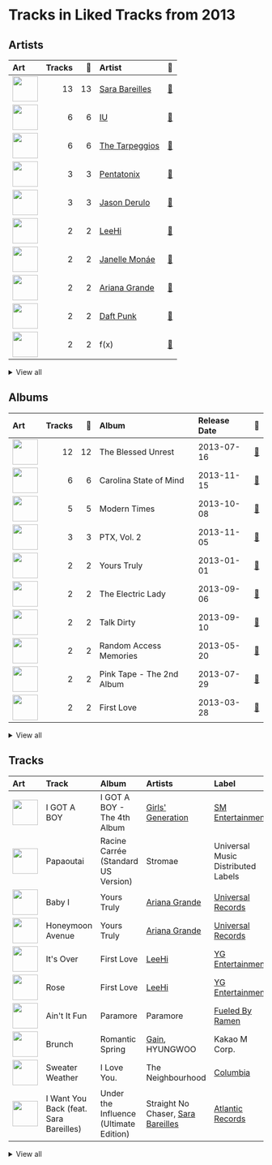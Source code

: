 # Tracks in Liked Tracks from 2013

## Artists

| Art | Tracks | 💚 | Artist | 🔗 |
|:---|---:|---:|:---|:---|
| <img src="https://i.scdn.co/image/ab6761610000e5eb0bae7cfd3b32b10154e0b8b3" alt="" width="50" /> | 13 | 13 | [Sara Bareilles](../../artists/sara_bareilles/overview.md) | [🔗](https://open.spotify.com/artist/2Sqr0DXoaYABbjBo9HaMkM) |
| <img src="https://i.scdn.co/image/ab6761610000e5ebbd0642ff425698afac5caffd" alt="" width="50" /> | 6 | 6 | [IU](../../artists/iu/overview.md) | [🔗](https://open.spotify.com/artist/3HqSLMAZ3g3d5poNaI7GOU) |
| <img src="https://i.scdn.co/image/ab6761610000e5eb4b2621bf3c5f2197ee957582" alt="" width="50" /> | 6 | 6 | [The Tarpeggios](../../artists/the_tarpeggios/overview.md) | [🔗](https://open.spotify.com/artist/2HXd5pFHJyaQJr5aXfErrE) |
| <img src="https://i.scdn.co/image/ab6761610000e5eb746dd598cf914934bd27ed7e" alt="" width="50" /> | 3 | 3 | [Pentatonix](../../artists/pentatonix/overview.md) | [🔗](https://open.spotify.com/artist/26AHtbjWKiwYzsoGoUZq53) |
| <img src="https://i.scdn.co/image/ab6761610000e5eb62fa38af4bdc7322b2103493" alt="" width="50" /> | 3 | 3 | [Jason Derulo](../../artists/jason_derulo/overview.md) | [🔗](https://open.spotify.com/artist/07YZf4WDAMNwqr4jfgOZ8y) |
| <img src="https://i.scdn.co/image/ab6761610000e5eb05cead99b1a81b82a9a42838" alt="" width="50" /> | 2 | 2 | [LeeHi](../../artists/leehi/overview.md) | [🔗](https://open.spotify.com/artist/7cVZApDoQZpS447nHTsNqu) |
| <img src="https://i.scdn.co/image/ab6761610000e5eb5dab878686269b7b8f4c3ab1" alt="" width="50" /> | 2 | 2 | [Janelle Monáe](../../artists/janelle_monáe/overview.md) | [🔗](https://open.spotify.com/artist/6ueGR6SWhUJfvEhqkvMsVs) |
| <img src="https://i.scdn.co/image/ab6761610000e5eb40b5c07ab77b6b1a9075fdc0" alt="" width="50" /> | 2 | 2 | [Ariana Grande](../../artists/ariana_grande/overview.md) | [🔗](https://open.spotify.com/artist/66CXWjxzNUsdJxJ2JdwvnR) |
| <img src="https://i.scdn.co/image/ab6761610000e5eba7bfd7835b5c1eee0c95fa6e" alt="" width="50" /> | 2 | 2 | [Daft Punk](../../artists/daft_punk/overview.md) | [🔗](https://open.spotify.com/artist/4tZwfgrHOc3mvqYlEYSvVi) |
| <img src="https://i.scdn.co/image/ab6761610000e5ebe0cc2045ff4e90d12df91cc3" alt="" width="50" /> | 2 | 2 | f(x) | [🔗](https://open.spotify.com/artist/3wRA5UYoo08BBKJnzyKkpF) |


<details>
<summary>View all</summary>

| Art | Tracks | 💚 | Artist | 🔗 |
|:---|---:|---:|:---|:---|
| | 1 | 1 | Jang Yi-jeong | [🔗](https://open.spotify.com/artist/7nLakaHt1koh5mP4OIVM0F) |
| <img src="https://i.scdn.co/image/8346ac26edb6d8745dcd69849816e15658c6e3c4" alt="" width="50" /> | 1 | 1 | Roman GianArthur | [🔗](https://open.spotify.com/artist/7hgRzsQGjlm1zifNoigyB9) |
| <img src="https://i.scdn.co/image/ab6761610000e5eba00b11c129b27a88fc72f36b" alt="" width="50" /> | 1 | 1 | [Eminem](../../artists/eminem/overview.md) | [🔗](https://open.spotify.com/artist/7dGJo4pcD2V6oG8kP0tJRR) |
| <img src="https://i.scdn.co/image/ab6761610000e5eb56eabce4db8b2827505eba14" alt="" width="50" /> | 1 | 1 | HYOLYN | [🔗](https://open.spotify.com/artist/78sJswwVn4P8aEhkF4K6fQ) |
| <img src="https://i.scdn.co/image/ab6761610000e5ebdf0b5ac84376a0a4b2166816" alt="" width="50" /> | 1 | 1 | The Neighbourhood | [🔗](https://open.spotify.com/artist/77SW9BnxLY8rJ0RciFqkHh) |
| <img src="https://i.scdn.co/image/ab6761610000e5ebb10c34546a4ca2d7faeb8865" alt="" width="50" /> | 1 | 1 | Paramore | [🔗](https://open.spotify.com/artist/74XFHRwlV6OrjEM0A2NCMF) |
| <img src="https://i.scdn.co/image/ab67616d0000b273d4c12eacfb21d74cd24a97f6" alt="" width="50" /> | 1 | 1 | HYUNGWOO | [🔗](https://open.spotify.com/artist/6jXDdAv7ki86GPYKb8TLto) |
| <img src="https://i.scdn.co/image/ab6761610000e5ebc1e2ce68a6bdcc8e03e882e7" alt="" width="50" /> | 1 | 1 | [SUNMI](../../artists/sunmi/overview.md) | [🔗](https://open.spotify.com/artist/6MoXcK2GyGg7FIyxPU5yW6) |
| <img src="https://i.scdn.co/image/ab6761610000e5ebba10593e25ec51a3ba4296a0" alt="" width="50" /> | 1 | 1 | John Legend | [🔗](https://open.spotify.com/artist/5y2Xq6xcjJb2jVM54GHK3t) |
| <img src="https://i.scdn.co/image/ab6761610000e5eb99e4fca7c0b7cb166d915789" alt="" width="50" /> | 1 | 1 | [Rihanna](../../artists/rihanna/overview.md) | [🔗](https://open.spotify.com/artist/5pKCCKE2ajJHZ9KAiaK11H) |
| <img src="https://i.scdn.co/image/ab6761610000e5ebcc129f1c9b5047760d66aae2" alt="" width="50" /> | 1 | 1 | Stromae | [🔗](https://open.spotify.com/artist/5j4HeCoUlzhfWtjAfM1acR) |
| <img src="https://i.scdn.co/image/ab6761610000e5ebb4ba86c361191d48cbeb4b32" alt="" width="50" /> | 1 | 1 | Miley Cyrus | [🔗](https://open.spotify.com/artist/5YGY8feqx7naU7z4HrwZM6) |
| <img src="https://i.scdn.co/image/ab6761610000e5eb1d8e3ecf59f556b8e4fafce8" alt="" width="50" /> | 1 | 1 | Tyga | [🔗](https://open.spotify.com/artist/5LHRHt1k9lMyONurDHEdrp) |
| <img src="https://i.scdn.co/image/ab6761610000e5eba688abfbbed1037befa47232" alt="" width="50" /> | 1 | 1 | HAIM | [🔗](https://open.spotify.com/artist/4Ui2kfOqGujY81UcPrb5KE) |
| <img src="https://i.scdn.co/image/ab67616d0000b273e328c250ba600a7e0a48f867" alt="" width="50" /> | 1 | 1 | [Gain](../../artists/gain/overview.md) | [🔗](https://open.spotify.com/artist/4R60A85t9mTZzCqJlVswuo) |
| <img src="https://i.scdn.co/image/6511b1fe261da3b6c6b69ae2aa771cfd307a18ae" alt="" width="50" /> | 1 | 1 | Nile Rodgers | [🔗](https://open.spotify.com/artist/3yDIp0kaq9EFKe07X1X2rz) |
| <img src="https://i.scdn.co/image/ab6761610000e5eb08cd53940cbf5813ee5fe565" alt="" width="50" /> | 1 | 1 | Little Mix | [🔗](https://open.spotify.com/artist/3e7awlrlDSwF3iM0WBjGMp) |
| <img src="https://i.scdn.co/image/ab6761610000e5ebaf3c4b988a6fef40843cdc83" alt="" width="50" /> | 1 | 1 | [EXO](../../artists/exo/overview.md) | [🔗](https://open.spotify.com/artist/3cjEqqelV9zb4BYE3qDQ4O) |
| <img src="https://i.scdn.co/image/ab6761610000e5eb5923c0ca32a3cf3a81b34728" alt="" width="50" /> | 1 | 1 | G-DRAGON | [🔗](https://open.spotify.com/artist/30b9WulBM8sFuBo17nNq9c) |
| <img src="https://i.scdn.co/image/ab67616d0000b2733be3a6a60408608f0d33e3bc" alt="" width="50" /> | 1 | 1 | SISTAR | [🔗](https://open.spotify.com/artist/2wTLheTmMcFCA4hdY8hZJP) |
| <img src="https://i.scdn.co/image/ab6761610000e5ebe0001b1abdae41d669a446b7" alt="" width="50" /> | 1 | 1 | [SHINee](../../artists/shinee/overview.md) | [🔗](https://open.spotify.com/artist/2hRQKC0gqlZGPrmUKbcchR) |
| <img src="https://i.scdn.co/image/ab6761610000e5eb631cf0aa859e5a20e836f14f" alt="" width="50" /> | 1 | 1 | Solange | [🔗](https://open.spotify.com/artist/2auiVi8sUZo17dLy1HwrTU) |
| <img src="https://i.scdn.co/image/ab6761610000e5eb24690a5cfac78c3ab19c1746" alt="" width="50" /> | 1 | 1 | Perfume | [🔗](https://open.spotify.com/artist/2XMxWKPKCxoLkSdpCViCnr) |
| <img src="https://i.scdn.co/image/ab6761610000e5ebf0789cd783c20985ec3deb4e" alt="" width="50" /> | 1 | 1 | Pharrell Williams | [🔗](https://open.spotify.com/artist/2RdwBSPQiwcmiDo9kixcl8) |
| <img src="https://i.scdn.co/image/ab6761610000e5eb46a8b2fd0f5b0a0d7e5f3f8a" alt="" width="50" /> | 1 | 1 | Straight No Chaser | [🔗](https://open.spotify.com/artist/1yQ8S4xdGOGbUcpaPR6hCM) |
| <img src="https://i.scdn.co/image/e7a1396741154b787911a8c6c9ba21a6f5b55a5f" alt="" width="50" /> | 1 | 1 | Julian Casablancas | [🔗](https://open.spotify.com/artist/1rAv1GhTQ2rmG94p9lU3rB) |
| <img src="https://i.scdn.co/image/ab6761610000e5eb3b93ad49bde5a3655aef95cd" alt="" width="50" /> | 1 | 1 | miss A | [🔗](https://open.spotify.com/artist/1BEohdSWSBggmO979tzRwW) |
| <img src="https://i.scdn.co/image/ab6761610000e5ebf556662d187b9191c421be1c" alt="" width="50" /> | 1 | 1 | 2 Chainz | [🔗](https://open.spotify.com/artist/17lzZA2AlOHwCwFALHttmp) |
| <img src="https://i.scdn.co/image/ab6761610000e5ebc4902f080d3620b3e6da80c3" alt="" width="50" /> | 1 | 1 | Lorde | [🔗](https://open.spotify.com/artist/163tK9Wjr9P9DmM0AVK7lm) |
| <img src="https://i.scdn.co/image/ab6761610000e5eb385df356841aaec34a0914aa" alt="" width="50" /> | 1 | 1 | [Girls' Generation](../../artists/girls__generation/overview.md) | [🔗](https://open.spotify.com/artist/0Sadg1vgvaPqGTOjxu0N6c) |

</details>


## Albums

| Art | Tracks | 💚 | Album | Release Date | 🔗 |
|:---|---:|---:|:---|:---|:---|
| <img src="https://i.scdn.co/image/ab67616d0000b273022b4010e20659300f42c375" alt="" width="50" /> | 12 | 12 | The Blessed Unrest | 2013-07-16 | [🔗](https://open.spotify.com/album/7lpbyGc4fHsQkBTsfWVBhp) |
| <img src="https://i.scdn.co/image/ab67616d0000b2735d990e8b45c848dc22885f89" alt="" width="50" /> | 6 | 6 | Carolina State of Mind | 2013-11-15 | [🔗](https://open.spotify.com/album/3zKusinRVxdC5s2wOPYBgX) |
| <img src="https://i.scdn.co/image/ab67616d0000b2734897a7925914a3a10ce68c31" alt="" width="50" /> | 5 | 5 | Modern Times | 2013-10-08 | [🔗](https://open.spotify.com/album/2QcuXvQBWv1ZKyQtEhLbFe) |
| <img src="https://i.scdn.co/image/ab67616d0000b273ea130469113a9c81d9b47801" alt="" width="50" /> | 3 | 3 | PTX, Vol. 2 | 2013-11-05 | [🔗](https://open.spotify.com/album/12dPqNFIdjiVFSHvtsDmzJ) |
| <img src="https://i.scdn.co/image/ab67616d0000b2734bb9f35da9ff34b1e2314d8e" alt="" width="50" /> | 2 | 2 | Yours Truly | 2013-01-01 | [🔗](https://open.spotify.com/album/5xSvNPstcxHtR4ap2vvN8A) |
| <img src="https://i.scdn.co/image/ab67616d0000b27357cc241e3fc4e95eea8c4b20" alt="" width="50" /> | 2 | 2 | The Electric Lady | 2013-09-06 | [🔗](https://open.spotify.com/album/3bnHtSmmsgJiG82hGCmsq9) |
| <img src="https://i.scdn.co/image/ab67616d0000b2730376bdff8b70d934f297303e" alt="" width="50" /> | 2 | 2 | Talk Dirty | 2013-09-10 | [🔗](https://open.spotify.com/album/4PeZu0It7qVrTG40t3HM9A) |
| <img src="https://i.scdn.co/image/ab67616d0000b2739b9b36b0e22870b9f542d937" alt="" width="50" /> | 2 | 2 | Random Access Memories | 2013-05-20 | [🔗](https://open.spotify.com/album/4m2880jivSbbyEGAKfITCa) |
| <img src="https://i.scdn.co/image/ab67616d0000b2736f7d8c9dcc983839bd746dbc" alt="" width="50" /> | 2 | 2 | Pink Tape - The 2nd Album | 2013-07-29 | [🔗](https://open.spotify.com/album/62tuEHFtjk3L6Xjdkzyt4z) |
| <img src="https://i.scdn.co/image/ab67616d0000b273bb0a530fc901e88d1c7a9f4d" alt="" width="50" /> | 2 | 2 | First Love | 2013-03-28 | [🔗](https://open.spotify.com/album/74thqvuyVQfosFffvKx2uo) |


<details>
<summary>View all</summary>

| Art | Tracks | 💚 | Album | Release Date | 🔗 |
|:---|---:|---:|:---|:---|:---|
| <img src="https://i.scdn.co/image/ab67616d0000b273503a8e191d85be10bab38410" alt="" width="50" /> | 1 | 1 | Under the Influence (Ultimate Edition) | 2013-05-07 | [🔗](https://open.spotify.com/album/2jeIoe6RbirPCprvXQnqqn) |
| <img src="https://i.scdn.co/image/ab67616d0000b2733c65085a58aae2cccd892cbe" alt="" width="50" /> | 1 | 1 | The Marshall Mathers LP2 | 2013-11-05 | [🔗](https://open.spotify.com/album/3vOgbDjgsZBAPwV2M3bNOj) |
| <img src="https://i.scdn.co/image/ab67616d0000b2732795c34a8931367a0916de54" alt="" width="50" /> | 1 | 1 | The 1st Album 'XOXO' (Repackage) | 2013-08-05 | [🔗](https://open.spotify.com/album/4qduCvpyBL5hGYdBvCvcDA) |
| <img src="https://i.scdn.co/image/ab67616d0000b27364d58f6e7672baecc8972806" alt="" width="50" /> | 1 | 1 | Tattoos (Deluxe Edition) | 2013-09-10 | [🔗](https://open.spotify.com/album/3wDeTllVvayYsWTHsFNWZQ) |
| <img src="https://i.scdn.co/image/ab67616d0000b273b3d3d1ba43e085f5ab80e56a" alt="" width="50" /> | 1 | 1 | Salute (Expanded Edition) | 2013-11-11 | [🔗](https://open.spotify.com/album/4cH9WxyfNWlfR257RitWBt) |
| <img src="https://i.scdn.co/image/ab67616d0000b273b745b509f6c64b8436513a0e" alt="" width="50" /> | 1 | 1 | SHINee The 3rd Album 'The Misconceptions Of Us' | 2013-08-08 | [🔗](https://open.spotify.com/album/0f0brenHcU2NmUANeix9rN) |
| <img src="https://i.scdn.co/image/ab67616d0000b273d4c12eacfb21d74cd24a97f6" alt="" width="50" /> | 1 | 1 | Romantic Spring | 2013-04-08 | [🔗](https://open.spotify.com/album/2eMwg6w5Hq171Rfn8RakOj) |
| <img src="https://i.scdn.co/image/ab67616d0000b273e742841accccf949d7af1b75" alt="" width="50" /> | 1 | 1 | Racine Carrée (Standard US Version) | 2013-01-01 | [🔗](https://open.spotify.com/album/22yd3bcffqUO7Pn5nsDaoj) |
| <img src="https://i.scdn.co/image/ab67616d0000b273187331e276c898d39764cc98" alt="" width="50" /> | 1 | 1 | Pure Heroine | 2013-09-27 | [🔗](https://open.spotify.com/album/0rmhjUgoVa17LZuS8xWQ3v) |
| <img src="https://i.scdn.co/image/ab67616d0000b273532033d0d90736f661c13d35" alt="" width="50" /> | 1 | 1 | Paramore | 2013-04-05 | [🔗](https://open.spotify.com/album/4sgYpkIASM1jVlNC8Wp9oF) |
| <img src="https://i.scdn.co/image/ab67616d0000b27315b8cef21bf4482d56c15614" alt="" width="50" /> | 1 | 1 | Modern Times – Epilogue | 2013-12-20 | [🔗](https://open.spotify.com/album/56MqewtCUq5bplrqEYTVL0) |
| <img src="https://i.scdn.co/image/ab67616d0000b27394c9217a398f5174757c0c78" alt="" width="50" /> | 1 | 1 | Love In The Future (Expanded Edition) | 2013-08-30 | [🔗](https://open.spotify.com/album/4OTAx9un4e6NfoHuVRiOrC) |
| <img src="https://i.scdn.co/image/ab67616d0000b27365414519ff7d939ddfb53c21" alt="" width="50" /> | 1 | 1 | LOVE & HATE | 2013-11-26 | [🔗](https://open.spotify.com/album/26FsnZOVOJDjKeWUbXuDVG) |
| <img src="https://i.scdn.co/image/ab67616d0000b27396e164f0c5aac83148bb8f24" alt="" width="50" /> | 1 | 1 | LEVEL3 | 2013-10-16 | [🔗](https://open.spotify.com/album/2DdXcewGp8Akqutak3yLDg) |
| <img src="https://i.scdn.co/image/ab67616d0000b2738265a736a1eb838ad5a0b921" alt="" width="50" /> | 1 | 1 | I Love You. | 2013-04-19 | [🔗](https://open.spotify.com/album/4xkM0BwLM9H2IUcbYzpcBI) |
| <img src="https://i.scdn.co/image/ab67616d0000b273fd1f3849aaaf15112389a725" alt="" width="50" /> | 1 | 1 | I GOT A BOY - The 4th Album | 2013-01-01 | [🔗](https://open.spotify.com/album/3uhihQCm9aSvdJmDXcVrvi) |
| <img src="https://i.scdn.co/image/ab67616d0000b273362abddb1ef89c5dbc738fe6" alt="" width="50" /> | 1 | 1 | Hush | 2013-11-06 | [🔗](https://open.spotify.com/album/27FDExxvG3h3XCUcJVlVSY) |
| <img src="https://i.scdn.co/image/ab67616d0000b27352d75b524e594fec397a2e88" alt="" width="50" /> | 1 | 1 | Give It To Me (2) | 2013-06-11 | [🔗](https://open.spotify.com/album/1nErNFyYvHnuCYvfwrMyoz) |
| <img src="https://i.scdn.co/image/ab67616d0000b2732fa478d357cac0fd0407643f" alt="" width="50" /> | 1 | 1 | Days Are Gone | 2013-09-30 | [🔗](https://open.spotify.com/album/729Vh0HApsm7hGDVjbmtrf) |
| <img src="https://i.scdn.co/image/ab67616d0000b2733dbdbd0023f1e1c08cd5a6c9" alt="" width="50" /> | 1 | 1 | COUP D'ETAT | 2013-09-05 | [🔗](https://open.spotify.com/album/4msI9bSfKohOPFic15aLR4) |
| <img src="https://i.scdn.co/image/ab67616d0000b2736b18d0490878750cd69abf2c" alt="" width="50" /> | 1 | 1 | Bangerz (Deluxe Version) | 2013-10-04 | [🔗](https://open.spotify.com/album/3RDqXDc1bAETps54MSSOW0) |
| <img src="https://i.scdn.co/image/ab67616d0000b273a916eb5cb60ec476b75fc807" alt="" width="50" /> | 1 | 1 | 24 Hours | 2013-08-26 | [🔗](https://open.spotify.com/album/4ag4tJmAksjMdxICMV83Aw) |

</details>


## Tracks

| Art | Track | Album | Artists | Label | Score | 💚 | 🔗 |
|:---|:---|:---|:---|:---|---:|:---|:---|
| <img src="https://i.scdn.co/image/ab67616d0000b273fd1f3849aaaf15112389a725" alt="" width="50" /> | I GOT A BOY | I GOT A BOY - The 4th Album | [Girls' Generation](../../artists/girls__generation/overview.md) | [SM Entertainment](../../labels/sm_entertainment) | 45 | 💚 | [🔗](https://open.spotify.com/track/2WkPfNd237yc0l5KewCDpp) |
| <img src="https://i.scdn.co/image/ab67616d0000b273e742841accccf949d7af1b75" alt="" width="50" /> | Papaoutai | Racine Carrée (Standard US Version) | Stromae | Universal Music Distributed Labels | 68 | 💚 | [🔗](https://open.spotify.com/track/1QFw2xxyQtgKjlrMCEqsNj) |
| <img src="https://i.scdn.co/image/ab67616d0000b2734bb9f35da9ff34b1e2314d8e" alt="" width="50" /> | Baby I | Yours Truly | [Ariana Grande](../../artists/ariana_grande/overview.md) | [Universal Records](../../labels/universal_music_llc) | 0 | 💚 | [🔗](https://open.spotify.com/track/6EIsMa5lbvljYxqCkjZVDi) |
| <img src="https://i.scdn.co/image/ab67616d0000b2734bb9f35da9ff34b1e2314d8e" alt="" width="50" /> | Honeymoon Avenue | Yours Truly | [Ariana Grande](../../artists/ariana_grande/overview.md) | [Universal Records](../../labels/universal_music_llc) | 0 | 💚 | [🔗](https://open.spotify.com/track/2ofOe2OaXFpZF5ETbsc7Qu) |
| <img src="https://i.scdn.co/image/ab67616d0000b273bb0a530fc901e88d1c7a9f4d" alt="" width="50" /> | It's Over | First Love | [LeeHi](../../artists/leehi/overview.md) | [YG Entertainment](../../labels/yg_entertainment) | 0 | 💚 | [🔗](https://open.spotify.com/track/47PAgx8nAijlmCdJtiq2iE) |
| <img src="https://i.scdn.co/image/ab67616d0000b273bb0a530fc901e88d1c7a9f4d" alt="" width="50" /> | Rose | First Love | [LeeHi](../../artists/leehi/overview.md) | [YG Entertainment](../../labels/yg_entertainment) | 0 | 💚 | [🔗](https://open.spotify.com/track/6MksZu2sx5jzoPszxbRZMw) |
| <img src="https://i.scdn.co/image/ab67616d0000b273532033d0d90736f661c13d35" alt="" width="50" /> | Ain't It Fun | Paramore | Paramore | [Fueled By Ramen](../../labels/fueled_by_ramen) | 0 | 💚 | [🔗](https://open.spotify.com/track/1j8z4TTjJ1YOdoFEDwJTQa) |
| <img src="https://i.scdn.co/image/ab67616d0000b273d4c12eacfb21d74cd24a97f6" alt="" width="50" /> | Brunch | Romantic Spring | [Gain](../../artists/gain/overview.md), HYUNGWOO | Kakao M Corp. | 0 | 💚 | [🔗](https://open.spotify.com/track/5wiWryEZLvo30nopnOEbdJ) |
| <img src="https://i.scdn.co/image/ab67616d0000b2738265a736a1eb838ad5a0b921" alt="" width="50" /> | Sweater Weather | I Love You. | The Neighbourhood | [Columbia](../../labels/columbia) | 0 | 💚 | [🔗](https://open.spotify.com/track/2QjOHCTQ1Jl3zawyYOpxh6) |
| <img src="https://i.scdn.co/image/ab67616d0000b273503a8e191d85be10bab38410" alt="" width="50" /> | I Want You Back (feat. Sara Bareilles) | Under the Influence (Ultimate Edition) | Straight No Chaser, [Sara Bareilles](../../artists/sara_bareilles/overview.md) | [Atlantic Records](../../labels/atlantic_records) | 0 | 💚 | [🔗](https://open.spotify.com/track/5teF3el9gP5j2cf7Dvkbm0) |


<details>
<summary>View all</summary>

| Art | Track | Album | Artists | Label | Score | 💚 | 🔗 |
|:---|:---|:---|:---|:---|---:|:---|:---|
| <img src="https://i.scdn.co/image/ab67616d0000b2739b9b36b0e22870b9f542d937" alt="" width="50" /> | Get Lucky (feat. Pharrell Williams and Nile Rodgers) | Random Access Memories | [Daft Punk](../../artists/daft_punk/overview.md), Pharrell Williams, Nile Rodgers | [Columbia](../../labels/columbia) | 244 | 💚 | [🔗](https://open.spotify.com/track/69kOkLUCkxIZYexIgSG8rq) |
| <img src="https://i.scdn.co/image/ab67616d0000b2739b9b36b0e22870b9f542d937" alt="" width="50" /> | Instant Crush (feat. Julian Casablancas) | Random Access Memories | [Daft Punk](../../artists/daft_punk/overview.md), Julian Casablancas | [Columbia](../../labels/columbia) | 0 | 💚 | [🔗](https://open.spotify.com/track/2cGxRwrMyEAp8dEbuZaVv6) |
| <img src="https://i.scdn.co/image/ab67616d0000b27352d75b524e594fec397a2e88" alt="" width="50" /> | Give it to me | Give It To Me (2) | SISTAR | [Starship Entertainment](../../labels/starship_entertainment) | 0 | 💚 | [🔗](https://open.spotify.com/track/1t88m8JUlqn9kf0FLmVta5) |
| <img src="https://i.scdn.co/image/ab67616d0000b273022b4010e20659300f42c375" alt="" width="50" /> | 1000 Times | The Blessed Unrest | [Sara Bareilles](../../artists/sara_bareilles/overview.md) | [Epic](../../labels/epic) | 0 | 💚 | [🔗](https://open.spotify.com/track/5sulMp8BnWKlR9PqEH5G9M) |
| <img src="https://i.scdn.co/image/ab67616d0000b273022b4010e20659300f42c375" alt="" width="50" /> | Brave | The Blessed Unrest | [Sara Bareilles](../../artists/sara_bareilles/overview.md) | [Epic](../../labels/epic) | 0 | 💚 | [🔗](https://open.spotify.com/track/6Uy6K3KdmUdAfelUp0SeXn) |
| <img src="https://i.scdn.co/image/ab67616d0000b273022b4010e20659300f42c375" alt="" width="50" /> | Cassiopeia | The Blessed Unrest | [Sara Bareilles](../../artists/sara_bareilles/overview.md) | [Epic](../../labels/epic) | 0 | 💚 | [🔗](https://open.spotify.com/track/4XGet6CWBb9QoZSHGGT0NM) |
| <img src="https://i.scdn.co/image/ab67616d0000b273022b4010e20659300f42c375" alt="" width="50" /> | Chasing The Sun | The Blessed Unrest | [Sara Bareilles](../../artists/sara_bareilles/overview.md) | [Epic](../../labels/epic) | 0 | 💚 | [🔗](https://open.spotify.com/track/6lzlRAp5VqLLF78PwnfHjq) |
| <img src="https://i.scdn.co/image/ab67616d0000b273022b4010e20659300f42c375" alt="" width="50" /> | December | The Blessed Unrest | [Sara Bareilles](../../artists/sara_bareilles/overview.md) | [Epic](../../labels/epic) | 0 | 💚 | [🔗](https://open.spotify.com/track/5I6exXg95LKzq9Eb0hCFXM) |
| <img src="https://i.scdn.co/image/ab67616d0000b273022b4010e20659300f42c375" alt="" width="50" /> | Eden | The Blessed Unrest | [Sara Bareilles](../../artists/sara_bareilles/overview.md) | [Epic](../../labels/epic) | 0 | 💚 | [🔗](https://open.spotify.com/track/0oihjTriCn7793AJwKBTrJ) |
| <img src="https://i.scdn.co/image/ab67616d0000b273022b4010e20659300f42c375" alt="" width="50" /> | Hercules | The Blessed Unrest | [Sara Bareilles](../../artists/sara_bareilles/overview.md) | [Epic](../../labels/epic) | 29 | 💚 | [🔗](https://open.spotify.com/track/1Ng4tk8lYfiwXbw4t8gdA2) |
| <img src="https://i.scdn.co/image/ab67616d0000b273022b4010e20659300f42c375" alt="" width="50" /> | I Choose You | The Blessed Unrest | [Sara Bareilles](../../artists/sara_bareilles/overview.md) | [Epic](../../labels/epic) | 191 | 💚 | [🔗](https://open.spotify.com/track/7jJH8F3PHlNvxfqEAAfFDl) |
| <img src="https://i.scdn.co/image/ab67616d0000b273022b4010e20659300f42c375" alt="" width="50" /> | Islands | The Blessed Unrest | [Sara Bareilles](../../artists/sara_bareilles/overview.md) | [Epic](../../labels/epic) | 0 | 💚 | [🔗](https://open.spotify.com/track/661ZfXbuoFYd3NkgnqaQ3v) |
| <img src="https://i.scdn.co/image/ab67616d0000b273022b4010e20659300f42c375" alt="" width="50" /> | Little Black Dress | The Blessed Unrest | [Sara Bareilles](../../artists/sara_bareilles/overview.md) | [Epic](../../labels/epic) | 0 | 💚 | [🔗](https://open.spotify.com/track/3MOUUE92JOO8UdVTszYaJ0) |
| <img src="https://i.scdn.co/image/ab67616d0000b273022b4010e20659300f42c375" alt="" width="50" /> | Manhattan | The Blessed Unrest | [Sara Bareilles](../../artists/sara_bareilles/overview.md) | [Epic](../../labels/epic) | 0 | 💚 | [🔗](https://open.spotify.com/track/0aSgzAUObtmSSwh1yO6shv) |
| <img src="https://i.scdn.co/image/ab67616d0000b273022b4010e20659300f42c375" alt="" width="50" /> | Satellite Call | The Blessed Unrest | [Sara Bareilles](../../artists/sara_bareilles/overview.md) | [Epic](../../labels/epic) | 0 | 💚 | [🔗](https://open.spotify.com/track/0Jab895fPkyyQdNkMl6nYi) |
| <img src="https://i.scdn.co/image/ab67616d0000b2736f7d8c9dcc983839bd746dbc" alt="" width="50" /> | 미행 (그림자 : Shadow) | Pink Tape - The 2nd Album | f(x) | [SM Entertainment](../../labels/sm_entertainment) | 0 | 💚 | [🔗](https://open.spotify.com/track/1xbJNPLSTtIWgGTt3Uu4gl) |
| <img src="https://i.scdn.co/image/ab67616d0000b2736f7d8c9dcc983839bd746dbc" alt="" width="50" /> | 첫 사랑니 (Rum Pum Pum Pum) | Pink Tape - The 2nd Album | f(x) | [SM Entertainment](../../labels/sm_entertainment) | 206 | 💚 | [🔗](https://open.spotify.com/track/22sIPXiQzcPydCC6skPPPq) |
| <img src="https://i.scdn.co/image/ab67616d0000b2732795c34a8931367a0916de54" alt="" width="50" /> | Growl | The 1st Album 'XOXO' (Repackage) | [EXO](../../artists/exo/overview.md) | [SM Entertainment](../../labels/sm_entertainment) | 0 | 💚 | [🔗](https://open.spotify.com/track/4pi0Elz7B7cLfw37J3bYm9) |
| <img src="https://i.scdn.co/image/ab67616d0000b273b745b509f6c64b8436513a0e" alt="" width="50" /> | Orgel | SHINee The 3rd Album 'The Misconceptions Of Us' | [SHINee](../../artists/shinee/overview.md) | [SM Entertainment](../../labels/sm_entertainment) | 255 | 💚 | [🔗](https://open.spotify.com/track/5QW673bbf5BnFQcULXUUE5) |
| <img src="https://i.scdn.co/image/ab67616d0000b273a916eb5cb60ec476b75fc807" alt="" width="50" /> | 24 Hours | 24 Hours | [SUNMI](../../artists/sunmi/overview.md) | [Republic Records](../../labels/republic_records) | 0 | 💚 | [🔗](https://open.spotify.com/track/4ayWErdGIvSo4o6a3lMVLt) |
| <img src="https://i.scdn.co/image/ab67616d0000b27394c9217a398f5174757c0c78" alt="" width="50" /> | All of Me | Love In The Future (Expanded Edition) | John Legend | [G.O.O.D. Music/Columbia](../../labels/columbia) | 0 | 💚 | [🔗](https://open.spotify.com/track/3U4isOIWM3VvDubwSI3y7a) |
| <img src="https://i.scdn.co/image/ab67616d0000b2733dbdbd0023f1e1c08cd5a6c9" alt="" width="50" /> | CROOKED | COUP D'ETAT | G-DRAGON | [YG Entertainment](../../labels/yg_entertainment) | 0 | 💚 | [🔗](https://open.spotify.com/track/4EwNWRBWdZ6bgvxRHlZ8OO) |
| <img src="https://i.scdn.co/image/ab67616d0000b27357cc241e3fc4e95eea8c4b20" alt="" width="50" /> | Dance Apocalyptic | The Electric Lady | [Janelle Monáe](../../artists/janelle_monáe/overview.md) | [Bad Boy/Wondaland](../../labels/bad_boy) | 0 | 💚 | [🔗](https://open.spotify.com/track/3dUMuxNadGxCE3qXuhCwqa) |
| <img src="https://i.scdn.co/image/ab67616d0000b27357cc241e3fc4e95eea8c4b20" alt="" width="50" /> | Electric Lady (feat. Solange) | The Electric Lady | [Janelle Monáe](../../artists/janelle_monáe/overview.md), Roman GianArthur, Solange | [Bad Boy/Wondaland](../../labels/bad_boy) | 0 | 💚 | [🔗](https://open.spotify.com/track/69vzkewKl2LPquyEiqD8BB) |
| <img src="https://i.scdn.co/image/ab67616d0000b2730376bdff8b70d934f297303e" alt="" width="50" /> | Talk Dirty (feat. 2 Chainz) | Talk Dirty | [Jason Derulo](../../artists/jason_derulo/overview.md), 2 Chainz | [Beluga Heights/Warner Records](../../labels/warner_records) | 0 | 💚 | [🔗](https://open.spotify.com/track/6g6A7qNhTfUgOSH7ROOxTD) |
| <img src="https://i.scdn.co/image/ab67616d0000b2730376bdff8b70d934f297303e" alt="" width="50" /> | Trumpets | Talk Dirty | [Jason Derulo](../../artists/jason_derulo/overview.md) | [Beluga Heights/Warner Records](../../labels/warner_records) | 0 | 💚 | [🔗](https://open.spotify.com/track/5KONnBIQ9LqCxyeSPin26k) |
| <img src="https://i.scdn.co/image/ab67616d0000b27364d58f6e7672baecc8972806" alt="" width="50" /> | Bubblegum (feat. Tyga) | Tattoos (Deluxe Edition) | [Jason Derulo](../../artists/jason_derulo/overview.md), Tyga | [Beluga Heights/Warner Records](../../labels/warner_records) | 0 | 💚 | [🔗](https://open.spotify.com/track/1EujTZPE2yBYbbwu2vWXvr) |
| <img src="https://i.scdn.co/image/ab67616d0000b273187331e276c898d39764cc98" alt="" width="50" /> | Royals | Pure Heroine | Lorde | Universal Music New Zealand Limited | 0 | 💚 | [🔗](https://open.spotify.com/track/2dLLR6qlu5UJ5gk0dKz0h3) |
| <img src="https://i.scdn.co/image/ab67616d0000b2732fa478d357cac0fd0407643f" alt="" width="50" /> | The Wire | Days Are Gone | HAIM | [Columbia](../../labels/columbia) | 0 | 💚 | [🔗](https://open.spotify.com/track/6golelYKuy85o3u0cxIxFK) |
| <img src="https://i.scdn.co/image/ab67616d0000b2736b18d0490878750cd69abf2c" alt="" width="50" /> | Wrecking Ball | Bangerz (Deluxe Version) | Miley Cyrus | [RCA Records Label](../../labels/rca_records_label) | 19 | 💚 | [🔗](https://open.spotify.com/track/2vwlzO0Qp8kfEtzTsCXfyE) |
| <img src="https://i.scdn.co/image/ab67616d0000b2734897a7925914a3a10ce68c31" alt="" width="50" /> | Between the lips (50cm) | Modern Times | [IU](../../artists/iu/overview.md) | [Kakao Entertainment](../../labels/kakao_entertainment) | 0 | 💚 | [🔗](https://open.spotify.com/track/5K8D8VKWxLlS9irhfGlIEi) |
| <img src="https://i.scdn.co/image/ab67616d0000b2734897a7925914a3a10ce68c31" alt="" width="50" /> | Love of B | Modern Times | [IU](../../artists/iu/overview.md) | [Kakao Entertainment](../../labels/kakao_entertainment) | 0 | 💚 | [🔗](https://open.spotify.com/track/7b3p9nGAWa2fByucNemToA) |
| <img src="https://i.scdn.co/image/ab67616d0000b2734897a7925914a3a10ce68c31" alt="" width="50" /> | Modern Times | Modern Times | [IU](../../artists/iu/overview.md) | [Kakao Entertainment](../../labels/kakao_entertainment) | 335 | 💚 | [🔗](https://open.spotify.com/track/38Dwg8OrUClCZl2wzUKrmi) |
| <img src="https://i.scdn.co/image/ab67616d0000b2734897a7925914a3a10ce68c31" alt="" width="50" /> | Obliviate | Modern Times | [IU](../../artists/iu/overview.md) | [Kakao Entertainment](../../labels/kakao_entertainment) | 0 | 💚 | [🔗](https://open.spotify.com/track/2RENeWPEosqVewFaHSNnjT) |
| <img src="https://i.scdn.co/image/ab67616d0000b2734897a7925914a3a10ce68c31" alt="" width="50" /> | The Red Shoes | Modern Times | [IU](../../artists/iu/overview.md) | [Kakao Entertainment](../../labels/kakao_entertainment) | 176 | 💚 | [🔗](https://open.spotify.com/track/3atsk5EWI5fNxLMIJnfYfJ) |
| <img src="https://i.scdn.co/image/ab67616d0000b27396e164f0c5aac83148bb8f24" alt="" width="50" /> | だいじょばない | LEVEL3 | Perfume | [Universal Music LLC](../../labels/universal_music_llc) | 0 | 💚 | [🔗](https://open.spotify.com/track/24UeVxRQCinBJtTwWT1158) |
| <img src="https://i.scdn.co/image/ab67616d0000b273ea130469113a9c81d9b47801" alt="" width="50" /> | Daft Punk | PTX, Vol. 2 | [Pentatonix](../../artists/pentatonix/overview.md) | [RCA Records Label](../../labels/rca_records_label) | 0 | 💚 | [🔗](https://open.spotify.com/track/6ukvsBzq4d1vBsAUmz7ZVt) |
| <img src="https://i.scdn.co/image/ab67616d0000b273ea130469113a9c81d9b47801" alt="" width="50" /> | Run to You | PTX, Vol. 2 | [Pentatonix](../../artists/pentatonix/overview.md) | [RCA Records Label](../../labels/rca_records_label) | 0 | 💚 | [🔗](https://open.spotify.com/track/1bukNCD9JEwNp235Ov0iZH) |
| <img src="https://i.scdn.co/image/ab67616d0000b273ea130469113a9c81d9b47801" alt="" width="50" /> | Valentine | PTX, Vol. 2 | [Pentatonix](../../artists/pentatonix/overview.md) | [RCA Records Label](../../labels/rca_records_label) | 0 | 💚 | [🔗](https://open.spotify.com/track/5djjmpqAOlne6d5RSHQmvu) |
| <img src="https://i.scdn.co/image/ab67616d0000b2733c65085a58aae2cccd892cbe" alt="" width="50" /> | The Monster | The Marshall Mathers LP2 | [Eminem](../../artists/eminem/overview.md), [Rihanna](../../artists/rihanna/overview.md) | Aftermath | 80 | 💚 | [🔗](https://open.spotify.com/track/48RrDBpOSSl1aLVCalGl5C) |
| <img src="https://i.scdn.co/image/ab67616d0000b273362abddb1ef89c5dbc738fe6" alt="" width="50" /> | Hush | Hush | miss A | [JYP Entertainment](../../labels/jyp_entertainment) | 0 | 💚 | [🔗](https://open.spotify.com/track/0K2UTvyyBPSmr0IccCWNZm) |
| <img src="https://i.scdn.co/image/ab67616d0000b273b3d3d1ba43e085f5ab80e56a" alt="" width="50" /> | Salute | Salute (Expanded Edition) | Little Mix | [Syco Music](../../labels/syco_music) | 0 | 💚 | [🔗](https://open.spotify.com/track/1iupzLgX4O0Qosb4yDpYoz) |
| <img src="https://i.scdn.co/image/ab67616d0000b2735d990e8b45c848dc22885f89" alt="" width="50" /> | Carolina State of Mind | Carolina State of Mind | [The Tarpeggios](../../artists/the_tarpeggios/overview.md) | [The Tarpeggios](../../labels/the_tarpeggios) | 0 | 💚 | [🔗](https://open.spotify.com/track/60xweUiIfi93UhZEDN3DKY) |
| <img src="https://i.scdn.co/image/ab67616d0000b2735d990e8b45c848dc22885f89" alt="" width="50" /> | Home | Carolina State of Mind | [The Tarpeggios](../../artists/the_tarpeggios/overview.md) | [The Tarpeggios](../../labels/the_tarpeggios) | 0 | 💚 | [🔗](https://open.spotify.com/track/5EiVVKFfodbFiHTCFEB1i3) |
| <img src="https://i.scdn.co/image/ab67616d0000b2735d990e8b45c848dc22885f89" alt="" width="50" /> | I Knew You Were Trouble | Carolina State of Mind | [The Tarpeggios](../../artists/the_tarpeggios/overview.md) | [The Tarpeggios](../../labels/the_tarpeggios) | 0 | 💚 | [🔗](https://open.spotify.com/track/2uB0wu6NOxNAEYmKvf1VDi) |
| <img src="https://i.scdn.co/image/ab67616d0000b2735d990e8b45c848dc22885f89" alt="" width="50" /> | Lullabye (Goodnight, My Angel) | Carolina State of Mind | [The Tarpeggios](../../artists/the_tarpeggios/overview.md) | [The Tarpeggios](../../labels/the_tarpeggios) | 0 | 💚 | [🔗](https://open.spotify.com/track/4OXK8cslw5QGKzk6U1yRfU) |
| <img src="https://i.scdn.co/image/ab67616d0000b2735d990e8b45c848dc22885f89" alt="" width="50" /> | Settle Down | Carolina State of Mind | [The Tarpeggios](../../artists/the_tarpeggios/overview.md) | [The Tarpeggios](../../labels/the_tarpeggios) | 14 | 💚 | [🔗](https://open.spotify.com/track/2RGGnyqlJ65QcpA4FggZ2x) |
| <img src="https://i.scdn.co/image/ab67616d0000b2735d990e8b45c848dc22885f89" alt="" width="50" /> | The Scientist | Carolina State of Mind | [The Tarpeggios](../../artists/the_tarpeggios/overview.md) | [The Tarpeggios](../../labels/the_tarpeggios) | 0 | 💚 | [🔗](https://open.spotify.com/track/6NOjptrSCGSEr6vvSQuDmC) |
| <img src="https://i.scdn.co/image/ab67616d0000b27365414519ff7d939ddfb53c21" alt="" width="50" /> | One way love | LOVE & HATE | HYOLYN | [Starship Entertainment](../../labels/starship_entertainment) | 142 | 💚 | [🔗](https://open.spotify.com/track/2UIXAxLWIPM6ALPGCeeXfH) |
| <img src="https://i.scdn.co/image/ab67616d0000b27315b8cef21bf4482d56c15614" alt="" width="50" /> | Friday (feat.Jang Yi-jeong) | Modern Times – Epilogue | [IU](../../artists/iu/overview.md), Jang Yi-jeong | [Kakao Entertainment](../../labels/kakao_entertainment) | 0 | 💚 | [🔗](https://open.spotify.com/track/0GsRx0gPft6RmijIwMsKmG) |

</details>

